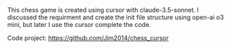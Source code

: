 This chess game is created using cursor with claude-3.5-sonnet.
I discussed the requirment and create the init file structure using open-ai o3 mini, but later I use the cursor complete the code.

Code project: https://github.com/Jim2014/chess_cursor
